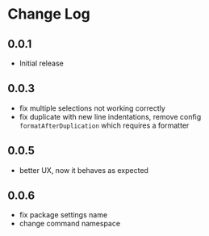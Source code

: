 # Change Log

## 0.0.1

- Initial release

## 0.0.3

- fix multiple selections not working correctly
- fix duplicate with new line indentations, remove config `formatAfterDuplication` which requires a formatter

## 0.0.5

- better UX, now it behaves as expected

## 0.0.6

- fix package settings name
- change command namespace
